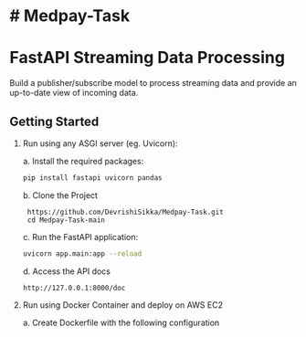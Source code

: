 # # Medpay-Task
# FastAPI Streaming Data Processing

Build a publisher/subscribe model to process streaming data and provide an up-to-date view of incoming data.

## Getting Started

1. Run using any ASGI server (eg. Uvicorn):
   
   a. Install the required packages:
   
      ```bash
      pip install fastapi uvicorn pandas
      ```
   b. Clone the Project
      
        https://github.com/DevrishiSikka/Medpay-Task.git
        cd Medpay-Task-main
   
   c. Run the FastAPI application:
      
      ```bash
      uvicorn app.main:app --reload
      ```
   d. Access the API docs
       
       http://127.0.0.1:8000/doc


2. Run using Docker Container and deploy on AWS EC2

   a. Create Dockerfile with the following configuration

   ``` Dockerfile
   
   ```
